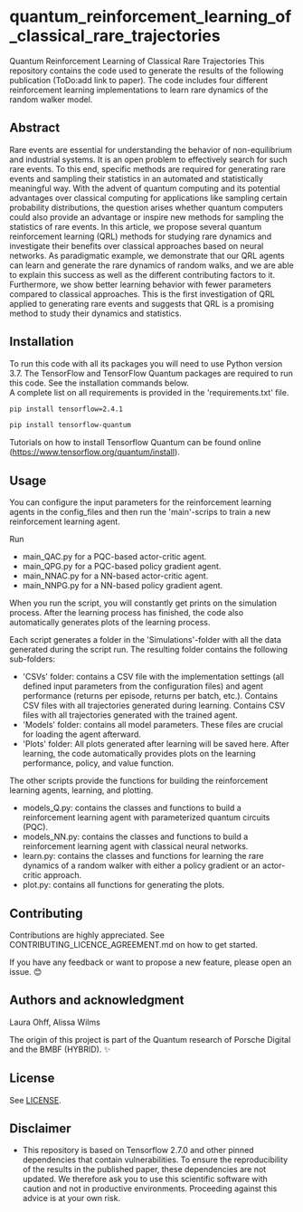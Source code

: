 # quantum_reinforcement_learning_of_classical_rare_trajectories
Quantum Reinforcement Learning of Classical Rare Trajectories
This repository contains the code used to generate the results of the following publication (ToDo:add link to paper). The code includes four different reinforcement learning implementations to learn rare dynamics of the random walker model.

## Abstract
Rare events are essential for understanding the behavior of non-equilibrium and industrial
systems. It is an open problem to effectively search for such rare events. To this end, specific
methods are required for generating rare events and sampling their statistics in an automated and
statistically meaningful way. With the advent of quantum computing and its potential advantages
over classical computing for applications like sampling certain probability distributions, the
question arises whether quantum computers could also provide an advantage or inspire new
methods for sampling the statistics of rare events. In this article, we propose several quantum
reinforcement learning (QRL) methods for studying rare dynamics and investigate their benefits
over classical approaches based on neural networks. As paradigmatic example, we demonstrate
that our QRL agents can learn and generate the rare dynamics of random walks, and we are
able to explain this success as well as the different contributing factors to it. Furthermore, we
show better learning behavior with fewer parameters compared to classical approaches. This
is the first investigation of QRL applied to generating rare events and suggests that QRL is a
promising method to study their dynamics and statistics.

## Installation
To run this code with all its packages you will need to use Python version 3.7. The TensorFlow and TensorFlow Quantum packages are required to run this code. See the installation commands below.\
A complete list on all requirements is provided in the 'requirements.txt' file.

```bash
pip install tensorflow=2.4.1
```

```bash
pip install tensorflow-quantum
```

Tutorials on how to install Tensorflow Quantum can be found online (https://www.tensorflow.org/quantum/install).

## Usage
You can configure the input parameters for the reinforcement learning agents in the config_files and then run the 'main'-scrips to train a new reinforcement learning agent.

Run
* main_QAC.py for a PQC-based actor-critic agent.
* main_QPG.py for a PQC-based policy gradient agent.
* main_NNAC.py for a NN-based actor-critic agent.
* main_NNPG.py for a NN-based policy gradient agent.

When you run the script, you will constantly get prints on the simulation process. After the learning process has finished, the code also automatically generates plots of the learning process.

Each script generates a folder in the 'Simulations'-folder with all the data generated during the script run. The resulting folder contains the following sub-folders:
* 'CSVs' folder: contains a CSV file with the implementation settings (all defined input parameters from the configuration files) and agent performance (returns per episode, returns per batch, etc.). Contains CSV files with all trajectories generated during learning. Contains CSV files with all trajectories generated with the trained agent.
* 'Models' folder: contains all model parameters. These files are crucial for loading the agent afterward.
* 'Plots' folder: All plots generated after learning will be saved here. After learning, the code automatically provides plots on the learning performance, policy, and value function.

The other scripts provide the functions for building the reinforcement learning agents, learning, and plotting.
* models_Q.py: contains the classes and functions to build a reinforcement learning agent with parameterized quantum circuits (PQC).
* models_NN.py: contains the classes and functions to build a reinforcement learning agent with classical neural networks.
* learn.py: contains the classes and functions for learning the rare dynamics of a random walker with either a policy gradient or an actor-critic approach.
* plot.py: contains all functions for generating the plots.

## Contributing

Contributions are highly appreciated. See CONTRIBUTING_LICENCE_AGREEMENT.md on how to get started.

If you have any feedback or want to propose a new feature, please open an issue. 😊


## Authors and acknowledgment

Laura Ohff, Alissa Wilms

The origin of this project is part of the Quantum research of Porsche Digital and the BMBF (HYBRID). ✨

## License

See [LICENSE](./LICENSE.md).

## Disclaimer
* This repository is based on Tensorflow 2.7.0 and other pinned dependencies that contain vulnerabilities. To ensure the reproducibility of the results in the published paper, these dependencies are not updated. We therefore ask you to use this scientific software with caution and not in productive environments. Proceeding against this advice is at your own risk.
